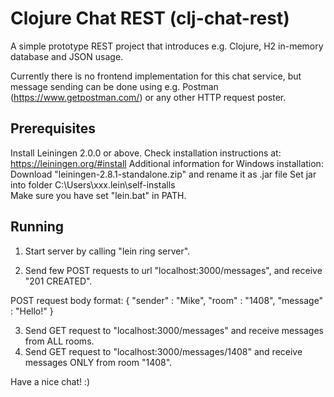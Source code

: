 # Clojure Chat REST (clj-chat-rest)
 
A simple prototype REST project that introduces e.g. Clojure, H2 in-memory database and JSON usage.
 
Currently there is no frontend implementation for this chat service, but message sending can be done using e.g. Postman (https://www.getpostman.com/) or any other HTTP request poster.

## Prerequisites

Install Leiningen 2.0.0 or above.
Check installation instructions at: https://leiningen.org/#install
Additional information for Windows installation:
Download "leiningen-2.8.1-standalone.zip" and rename it as .jar file
Set jar into folder C:\Users\xxx\.lein\self-installs\
Make sure you have set "lein.bat" in PATH.

## Running

1. Start server by calling "lein ring server".

2. Send few POST requests to url "localhost:3000/messages", and receive "201 CREATED".

POST request body format:
{
"sender" : "Mike",
"room" : "1408",
"message" : "Hello!"
}

3. Send GET request to "localhost:3000/messages" and receive messages from ALL rooms.
4. Send GET request to "localhost:3000/messages/1408" and receive messages ONLY from room "1408".

Have a nice chat! :)